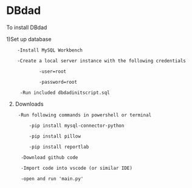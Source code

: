 # DBdad

To install DBdad

1)Set up database

        -Install MySQL Workbench
        
        -Create a local server instance with the following credentials
                
                -user=root
                
                -password=root
                
         -Run included dbdadinitscript.sql
         
         
2) Downloads

        -Run following commands in powershell or terminal
        
            -pip install mysql-connector-python
            
            -pip install pillow
            
            -pip install reportlab
            
         -Download github code
         
         -Import code into vscode (or similar IDE)
         
         -open and run 'main.py'
